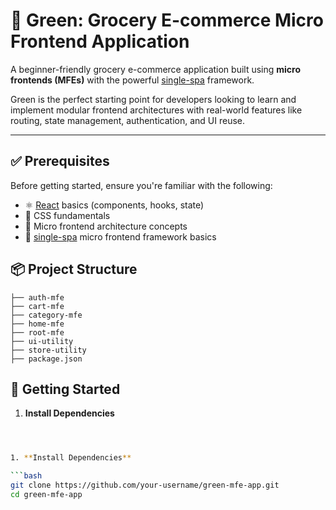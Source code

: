 # 🛒 Green: Grocery E-commerce Micro Frontend Application

A beginner-friendly grocery e-commerce application built using **micro frontends (MFEs)** with the powerful [single-spa](https://single-spa.js.org/) framework.

Green is the perfect starting point for developers looking to learn and implement modular frontend architectures with real-world features like routing, state management, authentication, and UI reuse.

---

## ✅ Prerequisites

Before getting started, ensure you're familiar with the following:

- ⚛️ [React](https://reactjs.org/) basics (components, hooks, state)
- 🎨 CSS fundamentals
- 🧩 Micro frontend architecture concepts
- 🔗 [single-spa](https://single-spa.js.org/) micro frontend framework basics

## 📦 Project Structure

```
├── auth-mfe
├── cart-mfe
├── category-mfe
├── home-mfe
├── root-mfe
├── ui-utility
├── store-utility
├── package.json
```

## 🚀 Getting Started

1. **Install Dependencies**

```bash



1. **Install Dependencies**

```bash
git clone https://github.com/your-username/green-mfe-app.git
cd green-mfe-app
